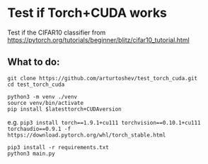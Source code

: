 # Test if Torch+CUDA works

Test if the CIFAR10 classifier from https://pytorch.org/tutorials/beginner/blitz/cifar10_tutorial.html

## What to do:

```
git clone https://github.com/arturtoshev/test_torch_cuda.git
cd test_torch_cuda

python3 -m venv ./venv
source venv/bin/activate
pip install $latesttorch+CUDAversion
```

e.g. `pip3 install torch==1.9.1+cu111 torchvision==0.10.1+cu111 torchaudio==0.9.1 -f https://download.pytorch.org/whl/torch_stable.html`

```
pip3 install -r requirements.txt
python3 main.py
```


